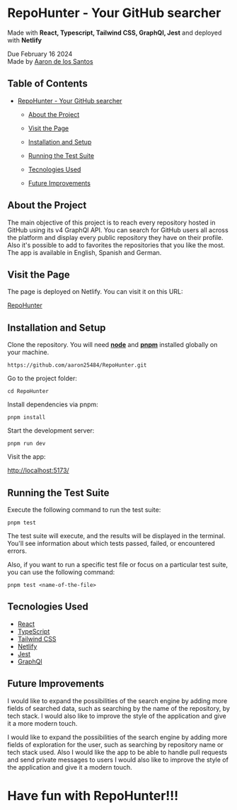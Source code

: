 

# RepoHunter - Your GitHub searcher

Made with **React, Typescript, Tailwind CSS, GraphQl, Jest** and deployed with **Netlify**

Due February 16 2024  
Made by [Aaron de los Santos](https://github.com/aaron25484)

## Table of Contents

- [RepoHunter - Your GitHub searcher](#RepoHunter---Your-GitHub-searcher)
  - [About the Project](#about-the-project)
  - [Visit the Page](#visit-the-page)
  - [Installation and Setup](#installation-and-setup)
  - [Running the Test Suite](#running-the-test-suite)

  - [Tecnologies Used](#tecnologies-used)
  - [Future Improvements](#future-improvements)

## About the Project

The main objective of this project is to reach every repository hosted in GitHub using its v4 GraphQl API. You can search for GitHub users all across the platform and display every public repository they have on their profile. Also it's possible to add to favorites the repositories that you like the most.
The app is available in English, Spanish and German.

## Visit the Page

The page is deployed on Netlify. You can visit it on this URL:

[RepoHunter](https://repo-hunter.netlify.app/)

## Installation and Setup

Clone the repository. You will need **[node](https://nodejs.org/es)** and **[pnpm](https://pnpm.io/)** installed globally on your machine.

```
https://github.com/aaron25484/RepoHunter.git
```

Go to the project folder:

````
cd RepoHunter
````

Install dependencies via pnpm:
 

``````
pnpm install
``````


Start the development server:
``````
pnpm run dev
``````


Visit the app:

[http://localhost:5173/](http://localhost:5173/)

## Running the Test Suite

Execute the following command to run the test suite:

````
pnpm test
````
The test suite will execute, and the results will be displayed in the terminal. You'll see information about which tests passed, failed, or encountered errors.

Also, if you want to run a specific test file or focus on a particular test suite, you can use the following command:

`````
pnpm test <name-of-the-file>
``````


## Tecnologies Used

- [React](https://es.react.dev/)
- [TypeScript](https://www.typescriptlang.org/)
- [Tailwind CSS](https://tailwindcss.com/)
- [Netlify](https://www.netlify.com/)
- [Jest](https://jestjs.io/es-ES/)
- [GraphQl](https://graphql.org/)

## Future Improvements

I would like to expand the possibilities of the search engine by adding more fields of searched data, such as searching by the name of the repository, by tech stack.
I would also like to improve the style of the application and give it a more modern touch.

I would like to expand the possibilities of the search engine by adding more fields of exploration for the user, such as searching by repository name or tech stack used. Also I would like the app to be able to handle pull requests and send private messages to users
I would also like to improve the style of the application and give it a modern touch.

# Have fun with RepoHunter!!!